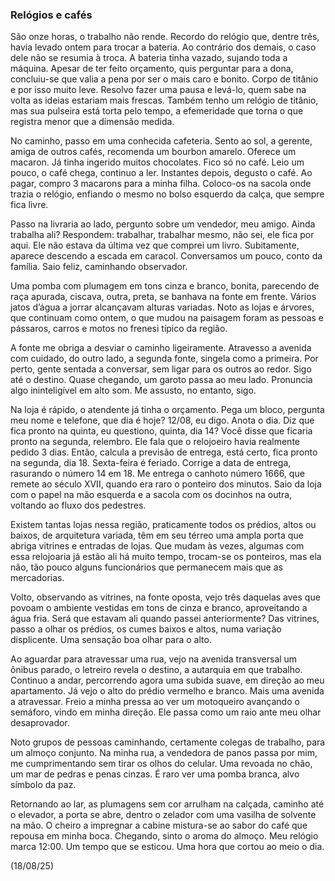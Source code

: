 ### Relógios e cafés

São onze horas, o trabalho não rende. Recordo do relógio que, dentre três, havia levado ontem para trocar a bateria. Ao contrário dos demais, o caso dele não se resumia à troca. A bateria tinha vazado, sujando toda a máquina. Apesar de ter feito orçamento, quis perguntar para a dona, concluiu-se que valia a pena por ser o mais caro e bonito. Corpo de titânio e por isso muito leve. Resolvo fazer uma pausa e levá-lo, quem sabe na volta as ideias estariam mais frescas. Também tenho um relógio de titânio, mas sua pulseira está torta pelo tempo, a efemeridade que torna o que registra menor que a dimensão medida.No caminho, passo em uma conhecida cafeteria. Sento ao sol, a gerente, amiga de outros cafés, recomenda um bourbon amarelo. Oferece um macaron. Já tinha ingerido muitos chocolates. Fico só no café. Leio um pouco, o café chega, continuo a ler. Instantes depois, degusto o café. Ao pagar, compro 3 macarons para a minha filha. Coloco-os na sacola onde trazia o relógio, enfiando o mesmo no bolso esquerdo da calça, que sempre fica livre.Passo na livraria ao lado, pergunto sobre um vendedor, meu amigo. Ainda trabalha ali? Respondem: trabalhar, trabalhar mesmo, não sei, ele fica por aqui. Ele não estava da última vez que comprei um livro. Subitamente, aparece descendo a escada em caracol. Conversamos um pouco, conto da família. Saio feliz, caminhando observador.Uma pomba com plumagem em tons cinza e branco, bonita, parecendo de raça apurada, ciscava, outra, preta, se banhava na fonte em frente. Vários jatos d’água a jorrar alcançavam alturas variadas. Noto as lojas e árvores, que continuam como ontem, o que mudou na paisagem foram as pessoas e pássaros, carros e motos no frenesi típico da região.A fonte me obriga a desviar o caminho ligeiramente. Atravesso a avenida com cuidado, do outro lado, a segunda fonte, singela como a primeira. Por perto, gente sentada a conversar, sem ligar para os outros ao redor. Sigo até o destino. Quase chegando, um garoto passa ao meu lado. Pronuncia algo ininteligível em alto som. Me assusto, no entanto, sigo.Na loja é rápido, o atendente já tinha o orçamento. Pega um bloco, pergunta meu nome e telefone, que dia é hoje? 12/08, eu digo. Anota o dia. Diz que fica pronto na quinta, eu questiono, quinta, dia 14? Você disse que ficaria pronto na segunda, relembro. Ele fala que o relojoeiro havia realmente pedido 3 dias. Então, calcula a previsão de entrega, está certo, fica pronto na segunda, dia 18. Sexta-feira é feriado. Corrige a data de entrega, rasurando o número 14 em 18. Me entrega o canhoto número 1666, que remete ao século XVII, quando era raro o ponteiro dos minutos. Saio da loja com o papel na mão esquerda e a sacola com os docinhos na outra, voltando ao fluxo dos pedestres.Existem tantas lojas nessa região, praticamente todos os prédios, altos ou baixos, de arquitetura variada, têm em seu térreo uma ampla porta que abriga vitrines e entradas de lojas. Que mudam às vezes, algumas com essa relojoaria já estão ali há muito tempo, trocam-se os ponteiros, mas ela não, tão pouco alguns funcionários que permanecem mais que as mercadorias.Volto, observando as vitrines, na fonte oposta, vejo três daquelas aves que povoam o ambiente vestidas em tons de cinza e branco, aproveitando a água fria. Será que estavam ali quando passei anteriormente? Das vitrines, passo a olhar os prédios, os cumes baixos e altos, numa variação displicente. Uma sensação boa olhar para o alto.Ao aguardar para atravessar uma rua, vejo na avenida transversal um ônibus parado, o letreiro revela o destino, a autarquia em que trabalho. Continuo a andar, percorrendo agora uma subida suave, em direção ao meu apartamento. Já vejo o alto do prédio vermelho e branco. Mais uma avenida a atravessar. Freio a minha pressa ao ver um motoqueiro avançando o semáforo, vindo em minha direção. Ele passa como um raio ante meu olhar desaprovador.Noto grupos de pessoas caminhando, certamente colegas de trabalho, para um almoço conjunto. Na minha rua, a vendedora de panos passa por mim, me cumprimentando sem tirar os olhos do celular. Uma revoada no chão, um mar de pedras e penas cinzas. É raro ver uma pomba branca, alvo símbolo da paz.

Retornando ao lar, as plumagens sem cor arrulham na calçada, caminho até o elevador, a porta se abre, dentro o zelador com uma vasilha de solvente na mão. O cheiro a impregnar a cabine mistura-se ao sabor do café que repousa em minha boca.  Chegando, sinto o aroma do almoço. Meu relógio marca 12:00. Um tempo que se esticou. Uma hora que cortou ao meio o dia.

(18/08/25)